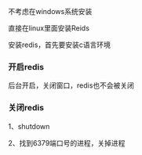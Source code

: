 
不考虑在windows系统安装

直接在linux里面安装Reids

安装redis，首先要安装c语言环境


### 开启redis

后台开启，关闭窗口，redis也不会被关闭

### 关闭redis

1、shutdown

2、找到6379端口号的进程，关掉进程














